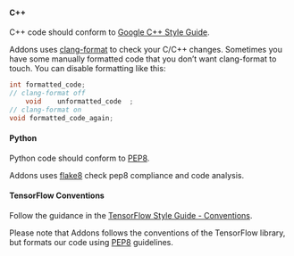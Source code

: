 #### C++
C++ code should conform to [Google C++ Style Guide](https://google.github.io/styleguide/cppguide.html).

Addons uses [clang-format](https://clang.llvm.org/docs/ClangFormat.html)
to check your C/C++ changes. Sometimes you have some manually formatted
code that you don’t want clang-format to touch.
You can disable formatting like this:

```cpp
int formatted_code;
// clang-format off
    void    unformatted_code  ;
// clang-format on
void formatted_code_again;
```

#### Python
Python code should conform to [PEP8](https://www.python.org/dev/peps/pep-0008/).

Addons uses [flake8](http://flake8.pycqa.org/en/latest/) check pep8 compliance and 
code analysis.

#### TensorFlow Conventions

Follow the guidance in the [TensorFlow Style Guide - Conventions](https://www.tensorflow.org/community/contribute/code_style#tensorflow_conventions_and_special_uses).

Please note that Addons follows the conventions of the TensorFlow library, but formats our code using [PEP8](https://www.python.org/dev/peps/pep-0008/) guidelines.
